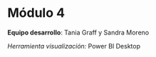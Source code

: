 # Módulo 4
**Equipo desarrollo**: Tania Graff y Sandra Moreno

*Herramienta visualización:* Power BI Desktop